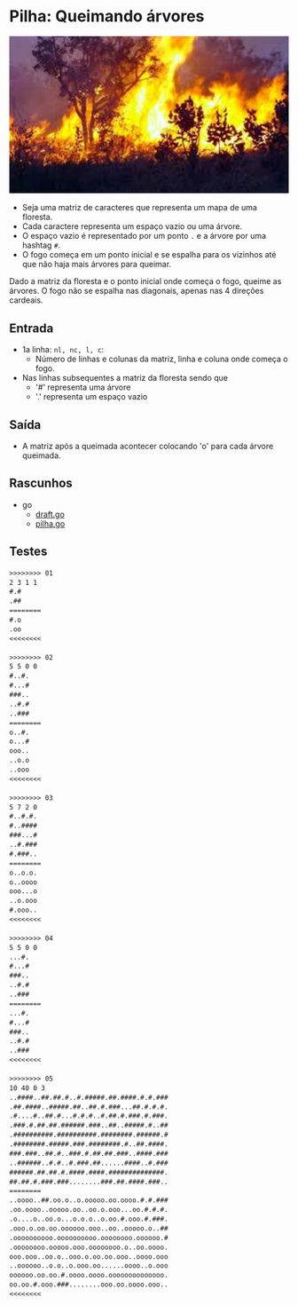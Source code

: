 # Pilha: Queimando árvores

![_](cover.jpg)

- Seja uma matriz de caracteres que representa um mapa de uma floresta.
- Cada caractere representa um espaço vazio ou uma árvore.
- O espaço vazio é representado por um ponto `.` e a árvore por uma hashtag `#`.
- O fogo começa em um ponto inicial e se espalha para os vizinhos até que não haja mais árvores para queimar.

Dado a matriz da floresta e o ponto inicial onde começa o fogo, queime as árvores. O fogo não se espalha nas diagonais, apenas nas 4 direções cardeais.

## Entrada

- 1a linha: `nl, nc, l, c`:
  - Número de linhas e colunas da matriz, linha e coluna onde começa o fogo.
- Nas linhas subsequentes a matriz da floresta sendo que
  - '\#' representa uma árvore
  - '.' representa um espaço vazio

## Saída

- A matriz após a queimada acontecer colocando 'o' para cada árvore queimada.

## Rascunhos

<!-- links .cache/draft -->
- go
  - [draft.go](.cache/draft/go/draft.go)
  - [pilha.go](.cache/draft/go/pilha.go)
<!-- links -->

## Testes

```txt
>>>>>>>> 01
2 3 1 1
#.#
.##
========
#.o
.oo
<<<<<<<<

>>>>>>>> 02
5 5 0 0
#..#.
#...#
###..
..#.#
..###
========
o..#.
o...#
ooo..
..o.o
..ooo
<<<<<<<<

>>>>>>>> 03
5 7 2 0
#..#.#.
#..####
###...#
..#.###
#.###..
========
o..o.o.
o..oooo
ooo...o
..o.ooo
#.ooo..
<<<<<<<<

>>>>>>>> 04
5 5 0 0
...#.
#...#
###..
..#.#
..###
========
...#.
#...#
###..
..#.#
..###
<<<<<<<<

>>>>>>>> 05
10 40 0 3
..####..##.##.#..#.#####.##.####.#.#.###
.##.####..#####.##..##.#.###...##.#.#.#.
.#....#..##.#...#.#.#..#.##.#.###.#.###.
.###.#.##.##.######.###..##..#####.#..##
.##########.##########.########.######.#
.########.#####.###.########.#..##.####.
###.###..##.#..###.#.##.##.###..####.###
..######..#.#..#.###.##......####..#.###
######.##.##.#.####.####.##############.
##.##.#.###.###........###.##.####.###..
========
..oooo..##.oo.o..o.ooooo.oo.oooo.#.#.###
.oo.oooo..ooooo.oo..oo.o.ooo...oo.#.#.#.
.o....o..oo.o...o.o.o..o.oo.#.ooo.#.###.
.ooo.o.oo.oo.oooooo.ooo..oo..ooooo.o..##
.oooooooooo.oooooooooo.oooooooo.oooooo.#
.oooooooo.ooooo.ooo.oooooooo.o..oo.oooo.
ooo.ooo..oo.o..ooo.o.oo.oo.ooo..oooo.ooo
..oooooo..o.o..o.ooo.oo......oooo..o.ooo
oooooo.oo.oo.#.oooo.oooo.oooooooooooooo.
oo.oo.#.ooo.###........ooo.oo.oooo.ooo..
<<<<<<<<

```
